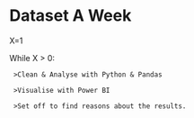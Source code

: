 # Dataset A Week
 
X=1

While X > 0:

     >Clean & Analyse with Python & Pandas

     >Visualise with Power BI 

     >Set off to find reasons about the results. 


